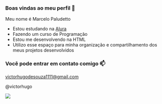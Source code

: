 ### Boas vindas ao meu perfil 💙

Meu nome é Marcelo Paludetto

- Estou estudando na [Alura](https://www.alura.com.br)
- Fazendo um curso de Programação
- Estou me desenvolvendo na HTML
- Utilizo esse espaço para minha organização e compartilhamento dos meus projetos desenvolvidos

### Você pode entrar em contato comigo 📫

victorhugodesouza1111@gmail.com

@victorhugo

![](https://media1.tenor.com/m/gVqz1FcrHD8AAAAd/the-mandalorian-mandalorian.gif)
